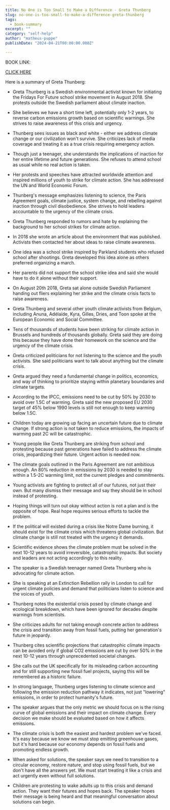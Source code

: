```yaml
---
title: No One is Too Small to Make a Difference - Greta Thunberg
slug: no-one-is-too-small-to-make-a-difference-greta-thunberg
tags: 
  - book-summary
excerpt: ""
category: "self-help"
author: "matheus-puppe"
publishDate: "2024-04-21T00:00:00.000Z"

---
```


BOOK LINK:

[CLICK HERE](https://www.amazon.com/gp/search?ie=UTF8&tag=matheuspupp0a-20&linkCode=ur2&linkId=4410b525877ab397377c2b5e60711c1a&camp=1789&creative=9325&index=books&keywords=no-one-is-too-small-to-make-a-difference-greta-thunberg)



 Here is a summary of Greta Thunberg:

- Greta Thunberg is a Swedish environmental activist known for initiating the Fridays For Future school strike movement in August 2018. She protests outside the Swedish parliament about climate inaction. 

- She believes we have a short time left, potentially only 1-2 years, to reverse carbon emissions growth based on scientific warnings. She strives to raise awareness of this crisis and urgency.

- Thunberg sees issues as black and white - either we address climate change or our civilization won't survive. She criticizes lack of media coverage and treating it as a true crisis requiring emergency action. 

- Though just a teenager, she understands the implications of inaction for her entire lifetime and future generations. She refuses to attend school as usual while no real action is taken. 

- Her protests and speeches have attracted worldwide attention and inspired millions of youth to strike for climate action. She has addressed the UN and World Economic Forum.

- Thunberg's message emphasizes listening to science, the Paris Agreement goals, climate justice, system change, and rebelling against inaction through civil disobedience. She strives to hold leaders accountable to the urgency of the climate crisis.

 

- Greta Thunberg responded to rumors and hate by explaining the background to her school strikes for climate action. 

- In 2018 she wrote an article about the environment that was published. Activists then contacted her about ideas to raise climate awareness.

- One idea was a school strike inspired by Parkland students who refused school after shootings. Greta developed this idea alone as others preferred organizing a march. 

- Her parents did not support the school strike idea and said she would have to do it alone without their support. 

- On August 20th 2018, Greta sat alone outside Swedish Parliament handing out fliers explaining her strike and the climate crisis facts to raise awareness.

 

- Greta Thunberg and several other youth climate activists from Belgium, including Anuna, Adélaïde, Kyra, Gilles, Dries, and Toon spoke at the European Economic and Social Committee. 

- Tens of thousands of students have been striking for climate action in Brussels and hundreds of thousands globally. Greta said they are doing this because they have done their homework on the science and the urgency of the climate crisis. 

- Greta criticized politicians for not listening to the science and the youth activists. She said politicians want to talk about anything but the climate crisis. 

- Greta argued they need a fundamental change in politics, economics, and way of thinking to prioritize staying within planetary boundaries and climate targets. 

- According to the IPCC, emissions need to be cut by 50% by 2030 to avoid over 1.5C of warming. Greta said the new proposed EU 2030 target of 45% below 1990 levels is still not enough to keep warming below 1.5C.

 

- Children today are growing up facing an uncertain future due to climate change. If strong action is not taken to reduce emissions, the impacts of warming past 2C will be catastrophic. 

- Young people like Greta Thunberg are striking from school and protesting because past generations have failed to address the climate crisis, jeopardizing their future. Urgent action is needed now.

- The climate goals outlined in the Paris Agreement are not ambitious enough. An 80% reduction in emissions by 2030 is needed to stay within a 1.5-2C warming limit, not the current pledges and commitments. 

- Young activists are fighting to protect all of our futures, not just their own. But many dismiss their message and say they should be in school instead of protesting. 

- Hoping things will turn out okay without action is not a plan and is the opposite of hope. Real hope requires serious efforts to tackle the problem. 

- If the political will existed during a crisis like Notre Dame burning, it should exist for the climate crisis which threatens global civilization. But climate change is still not treated with the urgency it demands.

- Scientific evidence shows the climate problem must be solved in the next 10-12 years to avoid irreversible, catastrophic impacts. But society and leaders are not acting accordingly to this reality.

 

- The speaker is a Swedish teenager named Greta Thunberg who is advocating for climate action. 

- She is speaking at an Extinction Rebellion rally in London to call for urgent climate policies and demand that politicians listen to science and the voices of youth. 

- Thunberg notes the existential crisis posed by climate change and ecological breakdown, which have been ignored for decades despite warnings from scientists. 

- She criticizes adults for not taking enough concrete action to address the crisis and transition away from fossil fuels, putting her generation's future in jeopardy. 

- Thunberg cites scientific projections that catastrophic climate impacts can be avoided only if global CO2 emissions are cut by over 50% in the next 10-12 years through unprecedented societal changes. 

- She calls out the UK specifically for its misleading carbon accounting and for still supporting new fossil fuel projects, saying this will be remembered as a historic failure. 

- In strong language, Thunberg urges listening to climate science and following the emission reduction pathway it indicates, not just "lowering" emissions, in order to protect humanity's future.

 

- The speaker argues that the only metric we should focus on is the rising curve of global emissions and their impact on climate change. Every decision we make should be evaluated based on how it affects emissions. 

- The climate crisis is both the easiest and hardest problem we've faced. It's easy because we know we must stop emitting greenhouse gases, but it's hard because our economy depends on fossil fuels and promoting endless growth.

- When asked for solutions, the speaker says we need to transition to a circular economy, restore nature, and stop using fossil fuels, but we don't have all the answers yet. We must start treating it like a crisis and act urgently even without full solutions.

- Children are protesting to wake adults up to this crisis and demand action. They want their futures and hopes back. The speaker hopes their message is being heard and that meaningful conversation about solutions can begin.